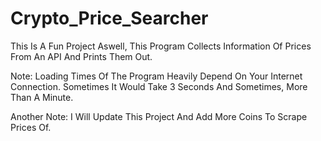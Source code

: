 # Crypto_Price_Searcher
This Is A Fun Project Aswell, This Program Collects Information Of Prices From An API And Prints Them Out.


Note: Loading Times Of The Program Heavily Depend On Your Internet Connection. Sometimes It Would Take 3 Seconds And Sometimes, More Than A Minute.


Another Note: I Will Update This Project And Add More Coins To Scrape Prices Of.
